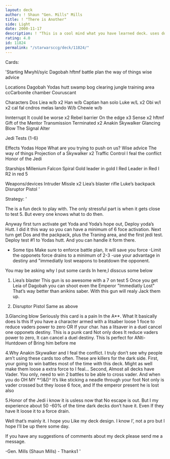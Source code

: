 ```yaml
---
layout: deck
author: ! Shaun "Gen. Mills" Mills
title: ! "There is Another"
side: Light
date: 2000-11-17
description: ! "This is a cool mind what you have learned deck. uses dos to train,good beatdown."
rating: 4.0
id: 11824
permalink: "/starwarsccg/deck/11824/"
---
```

Cards: 

'Starting
Mwyhl/syic
Dagobah
hftmf
battle plan
the way of things
wise advice

Locations
Dagobah
Yodas hutt
swamp
bog clearing
jungle
training area
ccCarbonite chamber
Couruscant

Characters
Dos
Liea w/b x2
Han w/b
Captian han solo
Luke w/L x2
Obi w/l x2
cal fal cndros
melas
lando W/b
Chewie w/b

Innterrupt
It could be worse x2
Rebel barrier
On the edge x3
Sense x2
hftmf
Gift of the Mentor
Transmission Terminated x2
Anakin Skywalker
Glancing Blow
The Signal
Alter

Jedi Tests
   {1-6}

Effects
Yodas Hope
What are you trying to push on us?
Wise advice
The way of things
Projection of a Skywalker x2
Traffic Control
I feal the conflict
Honor of the Jedi

Starships
Millenium Falcon
Spiral
Gold leader in gold I
Red Leader in Red I
R2 in red 5

Weapons/devices
Intruder Missle x2
Liea’s blaster rifle
Luke’s backpack
Disruptor Pistol
'

Strategy: '

The is a fun deck to play with. The only stressful part is when it gets close to test 5.
But every one knows what to do then.

Anyway first turn activate get Yoda and Yoda’s hope out, Deploy yoda’s Hutt.	I did it this way so you can have a minimum of 6 foce activation.
Next turn get Dos and the packpack, plus the Traning area, and the first jedi test.  Deploy test #1 to Yodas hutt.  And you can handle it form there.

- Some tips
Make sure to enforce battle plan, It will save you force
-Limit the opponets force drains to a minimum of 2-3
-use your advantage in destiny and "immediatly lost weapons to beatdown the opponent.

You may be asking why I put some cards In here,I disscus some below

1. Liea’s blaster
   This gun is so awesome with a 7 on test 5  Once you get Leia of Dagobah you can shoot even the Emperor "Immediatly Lost" That’s way better than anikins saber.  With this gun will realy Jack them up.

2. Disruptor Pistol
Same as above

3.Glancing blow
Seriously this card is a pain In the A**. What It basically does Is this If you have a character armed with a litsaber loose 1 foce to reduce vaders power to zero OR If your char. has a litsaver in a duel cancel one opponets destiny.
This is a punk card Not only does It reduce vaders power to zero, It can cancel a duel destiny. This Is perfect for ANti- Huntdown of Bring him before me

4.Why Anakin Skywalker and I feal the conflict.
I truly don’t see why people arn’t using these cards too often.  These are killers for the dark side.  First, your going to win battles most of the time with this deck. Might as well make them loose a extra force to I feal...  Second, Almost all decks have Vader. You only, need to win 2 battles to be able to cross vader.  And when you do OH MY *^)&()^ It’s like sticking a neadle through your foot Not only is vader crossed but they loose 6 foce, and If the emperor present he is lost also

5.Honor of the Jedi
i know it is usless now that No escape is out.	But I my experience about 50 -60% of the time dark decks don’t have it.  Even If they have It loose it to a force drain.

Well that’s mainly it. I hope you Like my deck design.  I know I’, not a pro but I hope I’ll be up there some day.

If you have any suggestions of comments about my deck please send me a message.

-Gen. Mills (Shaun Mills)   - Thanks1 '
